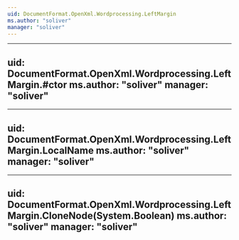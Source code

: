 ```yaml
---
uid: DocumentFormat.OpenXml.Wordprocessing.LeftMargin
ms.author: "soliver"
manager: "soliver"
---
```


---
uid: DocumentFormat.OpenXml.Wordprocessing.LeftMargin.#ctor
ms.author: "soliver"
manager: "soliver"
---

---
uid: DocumentFormat.OpenXml.Wordprocessing.LeftMargin.LocalName
ms.author: "soliver"
manager: "soliver"
---

---
uid: DocumentFormat.OpenXml.Wordprocessing.LeftMargin.CloneNode(System.Boolean)
ms.author: "soliver"
manager: "soliver"
---
